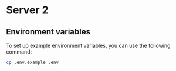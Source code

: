 # Server 2

## Environment variables

To set up example environment variables, you can use the following command:

```sh
cp .env.example .env
```
